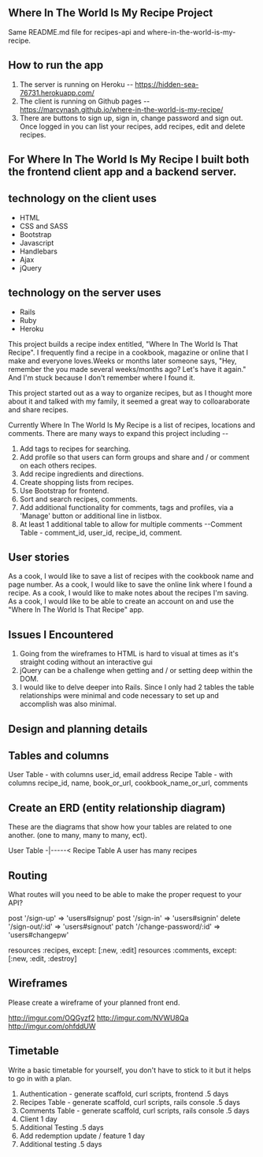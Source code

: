 ## Where In The World Is My Recipe Project
Same README.md file for recipes-api and where-in-the-world-is-my-recipe.

## How to run the app

1. The server is running on Heroku -- https://hidden-sea-76731.herokuapp.com/
2. The client is running on Github pages -- https://marcynash.github.io/where-in-the-world-is-my-recipe/
3. There are buttons to sign up, sign in, change password and sign out. Once logged in you can list your recipes, add recipes, edit and delete recipes.


## For Where In The World Is My Recipe I built both the frontend client app and a backend server.

## technology on the client uses

- HTML
- CSS and SASS
- Bootstrap
- Javascript
- Handlebars
- Ajax
- jQuery

## technology on the server uses

- Rails
- Ruby
- Heroku

This project builds a recipe index entitled, "Where In The World Is That Recipe". I frequently find a recipe in a cookbook, magazine or online that I make and everyone loves.Weeks or months later someone says, "Hey, remember the <recipe> you made several weeks/months ago? Let's have it again." And I'm stuck because I don't remember where I found it.

This project started out as a way to organize recipes, but as I thought more about it and talked with my family, it seemed a great way to colloaraborate and share recipes.

Currently Where In The World Is My Recipe is a list of recipes, locations and comments. There are many ways to expand this project including --

1. Add tags to recipes for searching.
2. Add profile so that users can form groups and share and / or comment on each others recipes.
3. Add recipe ingredients and directions.
4. Create shopping lists from recipes.
5. Use Bootstrap for frontend.
6. Sort and search recipes, comments.
7. Add additional functionality for comments, tags and profiles, via a 'Manage' button or additional line in listbox.
8. At least 1 additional table to allow for multiple comments --Comment Table - comment_id, user_id, recipe_id, comment.

## User stories

As a cook, I would like to save a list of recipes with the cookbook name and page number.
As a cook, I would like to save the online link where I found a recipe.
As a cook, I would like to make notes about the recipes I'm saving.
As a cook, I would like to be able to create an account on and use the "Where In The World Is That Recipe" app.

## Issues I Encountered

1. Going from the wireframes to HTML is hard to visual at times as it's straight coding without an interactive gui
2. jQuery can be a challenge when getting and / or setting deep within the DOM.
3. I would like to delve deeper into Rails. Since I only had 2 tables the table relationships were minimal and code necessary to set up and accomplish was also minimal.


## Design and planning details

## Tables and columns

User Table - with columns user_id, email address
Recipe Table - with columns recipe_id, name, book_or_url, cookbook_name_or_url, comments

## Create an ERD (entity relationship diagram)

These are the diagrams that show how your tables are related to one another.
(one to many, many to many, ect).

User Table -|-----< Recipe Table          A user has many recipes

<!-- Recipe Table -|----< Comment Table        A recipe has many comments -->

## Routing

What routes will you need to be able to make the proper request to your API?

  post '/sign-up' => 'users#signup'
  post '/sign-in' => 'users#signin'
  delete '/sign-out/:id' => 'users#signout'
  patch '/change-password/:id' => 'users#changepw'

  resources :recipes, except: [:new, :edit]
  resources :comments, except: [:new, :edit, :destroy]

## Wireframes

Please create a wireframe of your planned front end.

http://imgur.com/OQGyzf2
http://imgur.com/NVWU8Qa
http://imgur.com/ohfddUW


## Timetable

Write a basic timetable for yourself, you don't have to stick to it but it
helps to go in with a plan.

1. Authentication - generate scaffold, curl scripts, frontend            .5 days
2. Recipes Table - generate scaffold, curl scripts, rails console        .5 days
3. Comments Table - generate scaffold, curl scripts, rails console       .5 days
4. Client                                                                 1 day
5. Additional Testing                                                    .5 days
6. Add redemption update / feature                                        1 day
7. Additional testing                                                    .5 days
